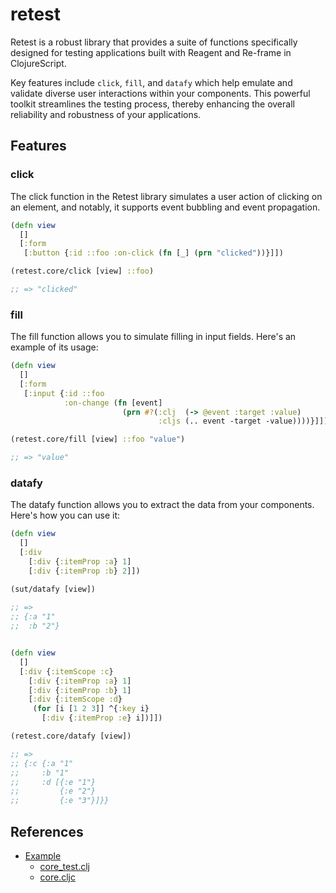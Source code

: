 # retest

Retest is a robust library that provides a suite of functions specifically designed for testing applications built with Reagent and Re-frame in ClojureScript. 

Key features include `click`, `fill`, and `datafy` which help emulate and validate diverse user interactions within your components. This powerful toolkit streamlines the testing process, thereby enhancing the overall reliability and robustness of your applications.

## Features

### click
The click function in the Retest library simulates a user action of clicking on an element, and notably, it supports event bubbling and event propagation.
```clj
(defn view
  []
  [:form
   [:button {:id ::foo :on-click (fn [_] (prn "clicked"))}]])

(retest.core/click [view] ::foo)

;; => "clicked"
```

### fill 
The fill function allows you to simulate filling in input fields. Here's an example of its usage:
```clj
(defn view
  []
  [:form
   [:input {:id ::foo
            :on-change (fn [event]
                         (prn #?(:clj  (-> @event :target :value)
                                 :cljs (.. event -target -value))))}]])

(retest.core/fill [view] ::foo "value")

;; => "value"
```

### datafy 
The datafy function allows you to extract the data from your components. Here's how you can use it:
```clj
(defn view 
  []
  [:div
    [:div {:itemProp :a} 1]
    [:div {:itemProp :b} 2]])

(sut/datafy [view])
    
;; => 
;; {:a "1"
;;  :b "2"}
```

```clj

(defn view 
  []
  [:div {:itemScope :c}
    [:div {:itemProp :a} 1]
    [:div {:itemProp :b} 1]
    [:div {:itemScope :d}
     (for [i [1 2 3]] ^{:key i}
       [:div {:itemProp :e} i])]])

(retest.core/datafy [view])

;; =>
;; {:c {:a "1"
;;     :b "1"
;;     :d [{:e "1"}
;;         {:e "2"}
;;         {:e "3"}]}}
```

## References
- [Example](https://github.com/Panthevm/retest/tree/master/example)
  - [core_test.clj](https://github.com/Panthevm/retest/blob/master/example/test/example/core_test.clj)
  - [core.cljc](https://github.com/Panthevm/retest/blob/master/example/src/example/core.cljc)
